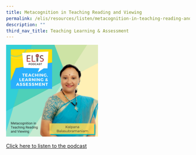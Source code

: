 ```yaml
---
title: Metacognition in Teaching Reading and Viewing
permalink: /elis/resources/listen/metacognition-in-teaching-reading-and-viewing/
description: ""
third_nav_title: Teaching Learning & Assessment
---
```

<img src="/images/tla-kalpana-balasubramaniam.jpg" 
     style="width:50%">
		 
<a href="https://open.spotify.com/episode/5kqiJOwTfO07PcgPlPIe5t">Click here to listen to the podcast</a>